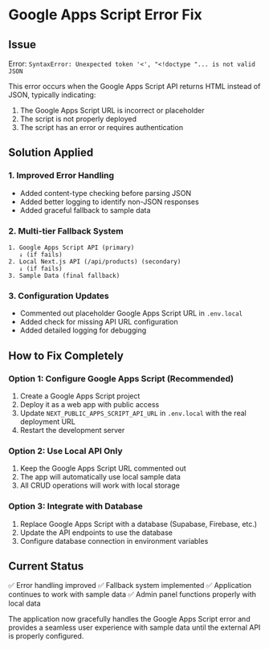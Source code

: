 # Google Apps Script Error Fix

## Issue
Error: `SyntaxError: Unexpected token '<', "<!doctype "... is not valid JSON`

This error occurs when the Google Apps Script API returns HTML instead of JSON, typically indicating:
1. The Google Apps Script URL is incorrect or placeholder
2. The script is not properly deployed
3. The script has an error or requires authentication

## Solution Applied

### 1. Improved Error Handling
- Added content-type checking before parsing JSON
- Added better logging to identify non-JSON responses
- Added graceful fallback to sample data

### 2. Multi-tier Fallback System
```
1. Google Apps Script API (primary)
   ↓ (if fails)
2. Local Next.js API (/api/products) (secondary)
   ↓ (if fails)  
3. Sample Data (final fallback)
```

### 3. Configuration Updates
- Commented out placeholder Google Apps Script URL in `.env.local`
- Added check for missing API URL configuration
- Added detailed logging for debugging

## How to Fix Completely

### Option 1: Configure Google Apps Script (Recommended)
1. Create a Google Apps Script project
2. Deploy it as a web app with public access
3. Update `NEXT_PUBLIC_APPS_SCRIPT_API_URL` in `.env.local` with the real deployment URL
4. Restart the development server

### Option 2: Use Local API Only
1. Keep the Google Apps Script URL commented out
2. The app will automatically use local sample data
3. All CRUD operations will work with local storage

### Option 3: Integrate with Database
1. Replace Google Apps Script with a database (Supabase, Firebase, etc.)
2. Update the API endpoints to use the database
3. Configure database connection in environment variables

## Current Status
✅ Error handling improved
✅ Fallback system implemented
✅ Application continues to work with sample data
✅ Admin panel functions properly with local data

The application now gracefully handles the Google Apps Script error and provides a seamless user experience with sample data until the external API is properly configured.
